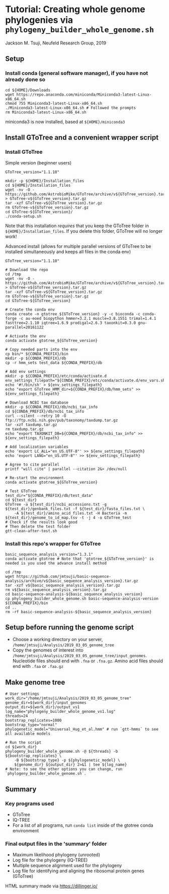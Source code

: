 # Tutorial: Creating whole genome phylogenies via `phylogeny_builder_whole_genome.sh`
Jackson M. Tsuji, Neufeld Research Group, 2019

## Setup
### Install conda (general software manager), if you have not already done so
```
cd ${HOME}/Downloads
wget https://repo.anaconda.com/miniconda/Miniconda3-latest-Linux-x86_64.sh
chmod 755 Miniconda3-latest-Linux-x86_64.sh
./Miniconda3-latest-Linux-x86_64.sh # Followed the prompts
rm Miniconda3-latest-Linux-x86_64.sh
```
miniconda3 is now installed, based at `${HOME}/miniconda3`

## Install GToTree and a convenient wrapper script
### Install GToTree
Simple version (beginner users)
```
GToTree_version="1.1.10"

mkdir -p ${HOME}/Installation_files
cd ${HOME}/Installation_files
wget -nv -O - https://github.com/AstrobioMike/GToTree/archive/v${GToTree_version}.tar.gz > GToTree-v${GToTree_version}.tar.gz
tar -xzf GToTree-v${GToTree_version}.tar.gz
rm GToTree-v${GToTree_version}.tar.gz
cd GToTree-${GToTree_version}/
./conda-setup.sh
```
Note that this installation *requires* that you keep the GToTree folder in `${HOME}/Installation_files`. If you delete this folder, GToTree will no longer work!

Advanced install (allows for multiple parallel versions of GToTree to be installed simultaneously and keeps all files in the conda env)
```
GToTree_version="1.1.10"

# Download the repo
cd /tmp
wget -nv -O - https://github.com/AstrobioMike/GToTree/archive/v${GToTree_version}.tar.gz > GToTree-v${GToTree_version}.tar.gz
tar -xzf GToTree-v${GToTree_version}.tar.gz
rm GToTree-v${GToTree_version}.tar.gz
cd GToTree-${GToTree_version}

# Create the conda env
conda create -n gtotree_${GToTree_version} -y -c bioconda -c conda-forge -c au-eoed biopython hmmer=3.2.1 muscle=3.8.1551 trimal=1.4.1 fasttree=2.1.10 iqtree=1.6.9 prodigal=2.6.3 taxonkit=0.3.0 gnu-parallel=20161122

# Activate the env
conda activate gtotree_${GToTree_version}

# Copy needed parts into the env
cp bin/* ${CONDA_PREFIX}/bin
mkdir -p ${CONDA_PREFIX}/db
cp -r hmm_sets test_data ${CONDA_PREFIX}/db

# Add env settings
mkdir -p ${CONDA_PREFIX}/etc/conda/activate.d
env_settings_filepath="${CONDA_PREFIX}/etc/conda/activate.d/env_vars.sh"
echo '#!/bin/sh' > ${env_settings_filepath}
echo "export GToTree_HMM_dir=${CONDA_PREFIX}/db/hmm_sets" >> ${env_settings_filepath}

# Download NCBI tax database
mkdir -p ${CONDA_PREFIX}/db/ncbi_tax_info
cd ${CONDA_PREFIX}/db/ncbi_tax_info
curl --silent --retry 10 -O ftp://ftp.ncbi.nih.gov/pub/taxonomy/taxdump.tar.gz
tar -xzf taxdump.tar.gz
rm taxdump.tar.gz
echo "export TAXONKIT_DB=${CONDA_PREFIX}/db/ncbi_tax_info" >> ${env_settings_filepath}

# Add localization variables
echo 'export LC_ALL="en_US.UTF-8"' >> ${env_settings_filepath}
echo 'export LANG="en_US.UTF-8"' >> ${env_settings_filepath}

# Agree to cite parallel
printf "will cite" | parallel --citation 2&> /dev/null

# Re-start the environment
conda activate gtotree_${GToTree_version}

# Test GToTree
test_dir="${CONDA_PREFIX}/db/test_data"
cd ${test_dir}
GToTree -a ${test_dir}/ncbi_accessions.txt -g ${test_dir}/genbank_files.txt -f ${test_dir}/fasta_files.txt \
    -A ${test_dir}/amino_acid_files.txt -H Bacteria -m ${test_dir}/genome_to_id_map.tsv -t -j 4 -o GToTree_test
# Check if the results look good
# Then delete the test folder
gtt-clean-after-test.sh
```

### Install this repo's wrapper for GToTree
```
basic_sequence_analysis_version="1.3.1"
conda activate gtotree # Note that 'gtotree_${GToTree_version}' is needed is you used the advance install method

cd /tmp
wget https://github.com/jmtsuji/basic-sequence-analysis/archive/v${basic_sequence_analysis_version}.tar.gz
tar -xzf v${basic_sequence_analysis_version}.tar.gz
rm v${basic_sequence_analysis_version}.tar.gz
cd basic-sequence-analysis-${basic_sequence_analysis_version}
cp phylogeny_builder_whole_genome.sh basic-sequence-analysis-version ${CONDA_PREFIX}/bin
cd ..
rm -rf basic-sequence-analysis-${basic_sequence_analysis_version}
```

## Setup before running the genome script
- Choose a working directory on your server, `/home/jmtsuji/Analysis/2019_03_05_genome_tree`
- Copy the genomes of interest into `/home/jmtsuji/Analysis/2019_03_05_genome_tree/input_genomes`. Nucleotide files should end with `.fna` or `.fna.gz`. Amino acid files should end with `.faa` or `.faa.gz`

## Make genome tree
```
# User settings
work_dir="/home/jmtsuji/Analysis/2019_03_05_genome_tree"
genome_dir=${work_dir}/input_genomes
output_dir=${work_dir}/output_vs1
log_name="phylogeny_builder_whole_genome_vs1.log"
threads=24
bootstrap_replicates=1000
bootstrap_type="normal"
phylogenetic_model="Universal_Hug_et_al.hmm" # run `gtt-hmms` to see all available models

# Run the script
cd ${work_dir}
phylogeny_builder_whole_genome.sh -@ ${threads} -b ${bootstrap_replicates} \
    -B ${bootstrap_type} -p ${phylogenetic_model} \
    ${genome_dir} ${output_dir} 2>&1 | tee ${log_name}
# Note: to see the other options you can change, run `phylogeny_builder_whole_genome.sh`.
```

## Summary
### Key programs used
- GToTree
- IQ-TREE
- For a list of all programs, run `conda list` inside of the gtotree conda environment

### Final output files in the 'summary' folder
- Maximum likelihood phylogeny (unrooted)
- Log file for the phylogeny (IQ-TREE)
- Multiple sequence alignment used for the phylogeny
- Log file for identifying and aligning the ribosomal protein genes (GToTree)

HTML summary made via https://dillinger.io/

